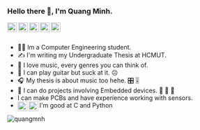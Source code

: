 ### Hello there 👋, I'm Quang Minh.

<a href="https://github.com/quangmnh">
  <img align="left" alt="Github" width="22px" src="https://cdn.jsdelivr.net/npm/simple-icons@v3/icons/github.svg" />
</a>
<a href="https://www.linkedin.com/in/quangminhnt/ ">
  <img align="left" alt="linkedin" width="22px" src="https://cdn.jsdelivr.net/npm/simple-icons@3.12.2/icons/linkedin.svg" />
</a>
<a href="https://www.facebook.com/quangminh.nguyentran.79/">
  <img align="left" alt="facebook" width="22px" src="https://cdn.jsdelivr.net/npm/simple-icons@3.12.2/icons/facebook.svg" />
</a>
<a href="https://twitter.com/quangmnh_nt">
  <img align="left" alt="twitter" width="22px" src="https://cdn.jsdelivr.net/npm/simple-icons@3.12.2/icons/twitter.svg" />
</a>
<a href="https://open.spotify.com/user/quangmnh">
  <img align="left" alt="twitter" width="22px" src="https://cdn.jsdelivr.net/npm/simple-icons@3.12.2/icons/spotify.svg" />
</a>

<br />
<br />

- :man_student: Im a Computer Engineering student.
- :writing_hand: I'm writing my Undergraduate Thesis at HCMUT.
- :musical_score: I love music, every genres you can think of.
- :guitar: I can play guitar but suck at it. 	:frowning_face:
- :headphones: 	My thesis is about music too hehe. :control_knobs: :level_slider: 
- :cherries: I can do projects involving Embedded devices. :orange: 	:strawberry: 	:grapes:
- I can make PCBs and have experience working with sensors.
- I'm good at C and Python <img align="left" alt="C" width="22px" src="https://cdn.jsdelivr.net/npm/simple-icons@v3/icons/c.svg" /><img align="left" alt="python" width="22px" src="https://cdn.jsdelivr.net/npm/simple-icons@v3/icons/python.svg"/>

<img align="left"  src="https://github-readme-stats.vercel.app/api?username=quangmnh&count_private=true&show_icons=true" alt="quangmnh" />
